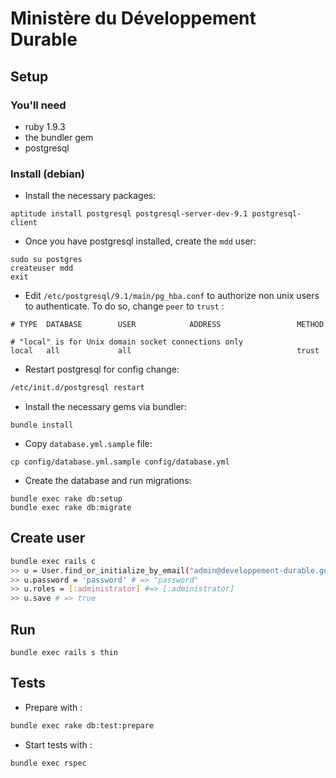 Ministère du Développement Durable
=================================

Setup
-----

### You'll need

  * ruby 1.9.3
  * the bundler gem
  * postgresql

### Install (debian)

* Install the necessary packages:

```
aptitude install postgresql postgresql-server-dev-9.1 postgresql-client
```

* Once you have postgresql installed, create the `mdd` user:

```
sudo su postgres
createuser mdd
exit
```

* Edit `/etc/postgresql/9.1/main/pg_hba.conf` to authorize non unix users to authenticate.
   To do so, change `peer` to `trust` :

```
# TYPE  DATABASE        USER            ADDRESS                 METHOD

# "local" is for Unix domain socket connections only
local   all             all                                     trust
```

* Restart postgresql for config change:
``` bash
/etc/init.d/postgresql restart
```

* Install the necessary gems via bundler:

```
bundle install
```

* Copy `database.yml.sample` file:

```
cp config/database.yml.sample config/database.yml
```

* Create the database and run migrations:

```
bundle exec rake db:setup
bundle exec rake db:migrate
```

Create user
-----------

``` bash
bundle exec rails c
>> u = User.find_or_initialize_by_email("admin@developpement-durable.gouv.fr")
>> u.password = 'password' # => "password"
>> u.roles = [:administrator] #=> [:administrator]
>> u.save # => true
```

Run
---

```
bundle exec rails s thin
```

Tests
-----

* Prepare with :

``` bash
bundle exec rake db:test:prepare
```

* Start tests with :

``` bash
bundle exec rspec
```
